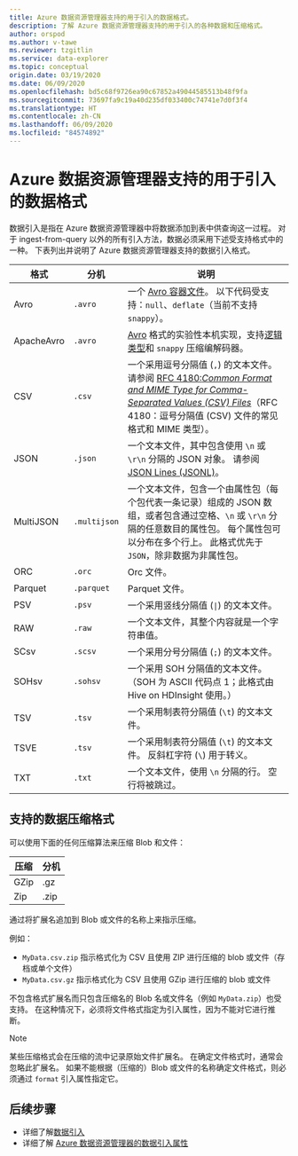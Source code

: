 ```yaml
---
title: Azure 数据资源管理器支持的用于引入的数据格式。
description: 了解 Azure 数据资源管理器支持的用于引入的各种数据和压缩格式。
author: orspod
ms.author: v-tawe
ms.reviewer: tzgitlin
ms.service: data-explorer
ms.topic: conceptual
origin.date: 03/19/2020
ms.date: 06/09/2020
ms.openlocfilehash: bd5c68f9726ea90c67852a49044585513b48f9fa
ms.sourcegitcommit: 73697fa9c19a40d235df033400c74741e7d0f3f4
ms.translationtype: HT
ms.contentlocale: zh-CN
ms.lasthandoff: 06/09/2020
ms.locfileid: "84574892"
---
```

# <a name="data-formats-supported-by-azure-data-explorer-for-ingestion"></a>Azure 数据资源管理器支持的用于引入的数据格式

数据引入是指在 Azure 数据资源管理器中将数据添加到表中供查询这一过程。 对于 ingest-from-query 以外的所有引入方法，数据必须采用下述受支持格式中的一种。 下表列出并说明了 Azure 数据资源管理器支持的数据引入格式。

|格式   |分机   |说明|
|---------|------------|-----------|
|Avro     |`.avro`     |一个 [Avro 容器文件](https://avro.apache.org/docs/current/)。 以下代码受支持：`null`、`deflate`（当前不支持 `snappy`）。|
|ApacheAvro|`.avro`    |[Avro](https://avro.apache.org/docs/current/) 格式的实验性本机实现，支持[逻辑类型](https://avro.apache.org/docs/current/spec.html#Logical+Types)和 `snappy` 压缩编解码器。|
|CSV      |`.csv`      |一个采用逗号分隔值 (`,`) 的文本文件。 请参阅 [RFC 4180:_Common Format and MIME Type for Comma-Separated Values (CSV) Files_](https://www.ietf.org/rfc/rfc4180.txt)（RFC 4180：逗号分隔值 (CSV) 文件的常见格式和 MIME 类型）。|
|JSON     |`.json`     |一个文本文件，其中包含使用 `\n` 或 `\r\n` 分隔的 JSON 对象。 请参阅 [JSON Lines (JSONL)](http://jsonlines.org/)。|
|MultiJSON|`.multijson`|一个文本文件，包含一个由属性包（每个包代表一条记录）组成的 JSON 数组，或者包含通过空格、`\n` 或 `\r\n` 分隔的任意数目的属性包。 每个属性包可以分布在多个行上。 此格式优先于 `JSON`，除非数据为非属性包。|
|ORC      |`.orc`      |Orc 文件。|
|Parquet  |`.parquet`  |Parquet 文件。|
|PSV      |`.psv`      |一个采用竖线分隔值 (<code>&#124;</code>) 的文本文件。|
|RAW      |`.raw`      |一个文本文件，其整个内容就是一个字符串值。|
|SCsv     |`.scsv`     |一个采用分号分隔值 (`;`) 的文本文件。|
|SOHsv    |`.sohsv`    |一个采用 SOH 分隔值的文本文件。 （SOH 为 ASCII 代码点 1；此格式由 Hive on HDInsight 使用。）|
|TSV      |`.tsv`      |一个采用制表符分隔值 (`\t`) 的文本文件。|
|TSVE     |`.tsv`      |一个采用制表符分隔值 (`\t`) 的文本文件。 反斜杠字符 (`\`) 用于转义。|
|TXT      |`.txt`      |一个文本文件，使用 `\n` 分隔的行。 空行将被跳过。|

## <a name="supported-data-compression-formats"></a>支持的数据压缩格式

可以使用下面的任何压缩算法来压缩 Blob 和文件：

|压缩|分机|
|-----------|---------|
|GZip       |.gz      |
|Zip        |.zip     |

通过将扩展名追加到 Blob 或文件的名称上来指示压缩。

例如：
* `MyData.csv.zip` 指示格式化为 CSV 且使用 ZIP 进行压缩的 blob 或文件（存档或单个文件）
* `MyData.csv.gz` 指示格式化为 CSV 且使用 GZip 进行压缩的 blob 或文件

不包含格式扩展名而只包含压缩名的 Blob 名或文件名（例如 `MyData.zip`）也受支持。 在这种情况下，必须将文件格式指定为引入属性，因为不能对它进行推断。

> [!NOTE]
> 某些压缩格式会在压缩的流中记录原始文件扩展名。 在确定文件格式时，通常会忽略此扩展名。 如果不能根据（压缩的）Blob 或文件的名称确定文件格式，则必须通过 `format` 引入属性指定它。

## <a name="next-steps"></a>后续步骤

* 详细了解[数据引入](ingest-data-overview.md)
* 详细了解 [Azure 数据资源管理器的数据引入属性](ingestion-properties.md)
